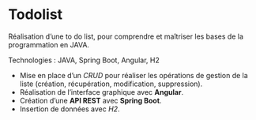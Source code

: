 # Todolist

Réalisation d’une to do list, pour comprendre et maîtriser les bases de la programmation en JAVA. 

Technologies : JAVA, Spring Boot, Angular, H2

- Mise en place d’un *CRUD* pour réaliser les opérations de gestion de la liste (création, récupération, modification, suppression).
- Réalisation de l’interface graphique avec **Angular**.
- Création d’une **API REST** avec **Spring Boot**.
- Insertion de données avec *H2*.
